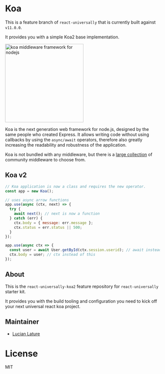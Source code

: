 # Koa

This is a feature branch of `react-universally` that is currently built against `v11.0.0`.

It provides you with a simple Koa2 base implementation.

<img src="https://dl.dropboxusercontent.com/u/6396913/koa/logo.png" alt="koa middleware framework for nodejs" width="255px" />

  Koa is the next generation web framework for node.js, designed by the same people who created Express.
  It allows writing code without using callbacks by using the `async/await` operators, therefore also greatly increasing the readability and robustness of the application.

  Koa is not bundled with any middleware, but there is a [large collection](https://github.com/koajs/koa/wiki) of community middleware to choose from.

## Koa v2

```js
// Koa application is now a class and requires the new operator.
const app = new Koa();

// uses async arrow functions
app.use(async (ctx, next) => {
  try {
    await next(); // next is now a function
  } catch (err) {
    ctx.body = { message: err.message };
    ctx.status = err.status || 500;
  }
});

app.use(async ctx => {
  const user = await User.getById(ctx.session.userid); // await instead of yield
  ctx.body = user; // ctx instead of this
});
```

## About

This is the `react-universally-koa2` feature repository for `react-universally` starter kit.

It provides you with the build tooling and configuration you need to kick off your next universal react koa project.

## Maintainer

  - [Lucian Lature](https://github.com/lucianlature)

# License

  MIT
